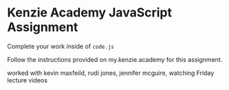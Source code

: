 # Kenzie Academy JavaScript Assignment

Complete your work inside of `code.js`

Follow the instructions provided on my.kenzie.academy for this assignment.

worked with kevin maxfeild, rudi jones, jennifer mcguire, watching Friday lecture videos